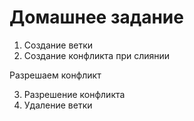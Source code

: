 # Домашнее задание

1. Создание ветки
2. Создание конфликта при слиянии

Разрешаем конфликт

3. Разрешение конфликта
4. Удаление ветки